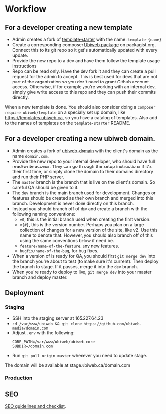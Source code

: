 # Workflow

## For a developer creating a new template
- Admin creates a fork of [template-starter](https://github.com/ubiweb-media/template-starter) with the name: `template-{name}`
- Create a corresponding composer [Ubiweb package](https://packagist.org/packages/submit) on packagist.org. Connect this to its git repo so it get's automatically updated with every update.
- Provide the new repo to a dev and have them follow the template usage instructions
- Repo can be read only. Have the dev fork it and they can create a pull request for the admin to accept. This is best used for devs that are not part of the organization so you don't need to grant Github account access. Otherwise, if for example you're working with an internal dev, simply give write access to this repo and they can push their commits directly.

When a new template is done. You should also consider doing a `composer require ubiweb/template` on a specially set up domain, like https://templates.ubiweb.ca, so you have a catalog of templates. Also add to the names of templates on the `template-starter` README.

## For a developer creating a new ubiweb domain.
- Admin creates a fork of [ubiweb-domain](https://github.com/ubiweb-media/ubiweb-domain) with the client's domain as the name `domain.com`. 
- Provide the new repo to your internal developer, who should have full read/write access. They can go through the setup instructions if it's their first time, or simply clone the domain to their domains directory and run their PHP server.
- The `master` branch is the branch that is live on the client's domain. So careful QA should be given to it. 
- The `dev` branch is the main branch used for development. Changes or features should be created as their own branch and merged into this branch. Development is never done directly on this branch.
- Instead you should branch off of `dev` and create a branch with the following naming conventions:
  - `v0`, this is the initial branch used when creating the first version.
  - `v{#}`, this is the version number. Perhaps you plan on a large collection of changes for a new version of the site, like v2. Use this name to denote that. However, you should also branch off of this using the same conventions below if need be.
  - `feature/name-of-the-feature`, any new features.
  - `bugfix/name-of-the-bug`, for bug fixes.
- When a version of is ready for QA, you should first `git merge dev` into the branch you're about to test (to make sure it's current). Then deploy the branch to stage. If it passes, merge it into the `dev` branch. 
- When you're ready to deploy to live, `git merge dev` into your master branch and deploy master.

## Deployment

### Staging
- SSH into the staging server at 165.227.64.23
- `cd /var/www/ubiweb && git clone https://github.com/ubiweb-media/domain.com`
- Adjust `.env` with the following:
  ```
  CORE_PATH=/var/www/ubiweb/ubiweb-core
  SUBDIR=/domain.com
  ```
- Run `git pull origin master` whenever you need to update stage.

The domain will be available at stage.ubiweb.ca/domain.com

### Production

## SEO

[SEO guidelines and checklist](SEO.md). 
